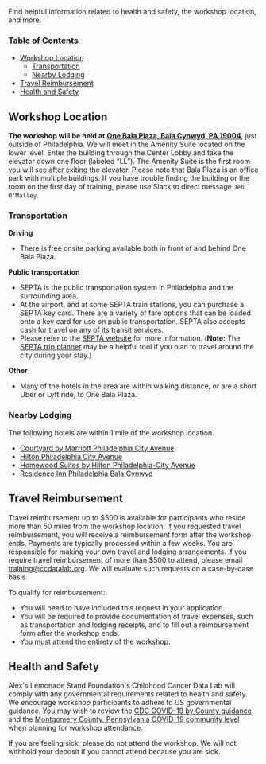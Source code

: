 <!-- Please update this file to reflect logistics for the workshop being taught. -->

Find helpful information related to health and safety, the workshop location, and more.

<!-- START doctoc generated TOC please keep comment here to allow auto update -->
<!-- DON'T EDIT THIS SECTION, INSTEAD RE-RUN doctoc TO UPDATE -->

### Table of Contents

- [Workshop Location](#workshop-location)
  - [Transportation](#transportation)
  - [Nearby Lodging](#nearby-lodging)
- [Travel Reimbursement](#travel-reimbursement)
- [Health and Safety](#health-and-safety)

<!-- END doctoc generated TOC please keep comment here to allow auto update -->

## Workshop Location

**The workshop will be held at** [**One Bala Plaza, Bala Cynwyd, PA 19004**](https://www.google.com/maps/place/One+Bala+Plaza/@40.0073079,-75.2221085,17z/data=!3m1!4b1!4m5!3m4!1s0x89c6b89e7102a3b5:0x77dce0b150a7df52!8m2!3d40.0073798!4d-75.2199724?utm_campaign=CCDL_Workshops&utm_source=hs_email&utm_medium=email&_hsenc=p2ANqtz--pRa135WXpaamTCddydLZAXVv6QwBlCpR9HqVWrGN1EmHMVqdhOeW6wlCMhaR6eCaT1Ekh), just outside of Philadelphia.
We will meet in the Amenity Suite located on the lower level.
Enter the building through the Center Lobby and take the elevator down one floor (labeled “LL”).
The Amenity Suite is the first room you will see after exiting the elevator.
Please note that Bala Plaza is an office park with multiple buildings.
If you have trouble finding the building or the room on the first day of training, please use Slack to direct message `Jen O'Malley`.

### Transportation

**Driving**

* There is free onsite parking available both in front of and behind One Bala Plaza.

**Public transportation**

* SEPTA is the public transportation system in Philadelphia and the surrounding area.
* At the airport, and at some SEPTA train stations, you can purchase a SEPTA key card. There are a variety of fare options that can be loaded onto a key card for use on public transportation. SEPTA also accepts cash for travel on any of its transit services.
* Please refer to the [SEPTA website](https://www5.septa.org/travel/) for more information. (**Note:** The [SEPTA trip planner](https://beta-plan.septa.org/#/) may be a helpful tool if you plan to travel around the city during your stay.)

**Other**

* Many of the hotels in the area are within walking distance, or are a short Uber or Lyft ride, to One Bala Plaza.

### Nearby Lodging

The following hotels are within 1 mile of the workshop location.

* [Courtyard by Marriott Philadelphia City Avenue](https://www.marriott.com/en-us/hotels/phlav-courtyard-philadelphia-city-avenue/overview/)
* [Hilton Philadelphia City Avenue](https://www.hilton.com/en/hotels/phlphhf-hilton-philadelphia-city-avenue/)
* [Homewood Suites by Hilton Philadelphia-City Avenue](https://www.hilton.com/en/hotels/phlcahw-homewood-suites-philadelphia-city-avenue)
* [Residence Inn Philadelphia Bala Cynwyd](https://www.marriott.com/en-us/hotels/phlrb-residence-inn-philadelphia-bala-cynwyd/overview/)

## Travel Reimbursement

Travel reimbursement up to $500 is available for participants who reside more than 50 miles from the workshop location.
If you requested travel reimbursement, you will receive a reimbursement form after the workshop ends.
Payments are typically processed within a few weeks.
You are responsible for making your own travel and lodging arrangements.
If you require travel reimbursement of more than $500 to attend, please email training@ccdatalab.org.
We will evaluate such requests on a case-by-case basis.

To qualify for reimbursement:

* You will need to have included this request in your application.
* You will be required to provide documentation of travel expenses, such as transportation and lodging receipts, and to fill out a reimbursement form after the workshop ends.
* You must attend the entirety of the workshop.

## Health and Safety

Alex's Lemonade Stand Foundation's Childhood Cancer Data Lab will comply with any governmental requirements related to health and safety.
We encourage workshop participants to adhere to US governmental guidance.
You may wish to review the [CDC COVID-19 by County guidance](https://www.cdc.gov/coronavirus/2019-ncov/your-health/covid-by-county.html) and the [Montgomery County, Pennsylvania COVID-19 community level](https://covid.cdc.gov/covid-data-tracker/#county-view?list_select_state=Pennsylvania&data-type=CommunityLevels&list_select_county=42091&null=CommunityLevels) when planning for workshop attendance.

If you are feeling sick, please do not attend the workshop.
We will not withhold your deposit if you cannot attend because you are sick.

